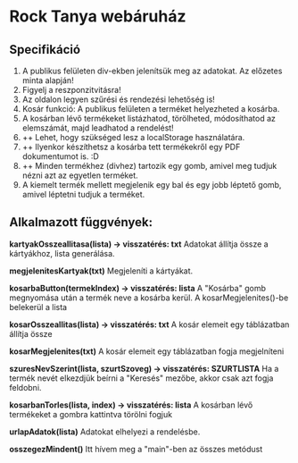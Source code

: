 # Rock Tanya webáruház

## Specifikáció
1. A publikus felületen div-ekben jelenítsük meg az adatokat. Az előzetes minta alapján! 
2. Figyelj a  reszponzitvitásra!
3. Az oldalon legyen szűrési és rendezési lehetőség is!
4. Kosár funkció:  A publikus felületen a terméket helyezheted a kosárba. 
5. A kosárban lévő termékeket listázhatod, törölheted, módosíthatod az elemszámát, majd leadhatod a rendelést!
6. ++ Lehet, hogy szükséged lesz a localStorage használatára. 
7. ++ Ilyenkor készíthetsz a kosárba tett termékekről egy PDF dokumentumot is.  :D
8. ++ Minden termékhez (divhez) tartozik egy gomb, amivel meg tudjuk nézni azt az egyetlen terméket.
9. A kiemelt termék mellett megjelenik egy bal és egy jobb léptető gomb, amivel léptetni tudjuk a terméket.

## Alkalmazott függvények:

**kartyakOsszeallitasa(lista) -> visszatérés: txt**
Adatokat állítja össze a kártyákhoz, lista generálása.

**megjelenitesKartyak(txt)**
Megjeleníti a kártyákat.

**kosarbaButton(termekIndex) -> visszatérés: lista**
A "Kosárba" gomb megnyomása után a termék neve a kosárba kerül. A kosarMegjelenites()-be belekerül a lista

**kosarOsszeallitas(lista) -> visszatérés: txt**
A kosár elemeit egy táblázatban állítja össze

**kosarMegjelenites(txt)**
A kosár elemeit egy táblázatban fogja megjelníteni

**szuresNevSzerint(lista, szurtSzoveg) -> visszatérés: SZURTLISTA**
Ha a termék nevét elkezdjük beírni a "Keresés" mezőbe, akkor csak azt fogja feldobni.

**kosarbanTorles(lista, index) -> visszatérés: lista**
A kosárban lévő termékeket a gombra kattintva törölni fogjuk

**urlapAdatok(lista)**
Adatokat elhelyezi a rendelésbe.

**osszegezMindent()**
Itt hívem meg a "main"-ben az összes metódust






